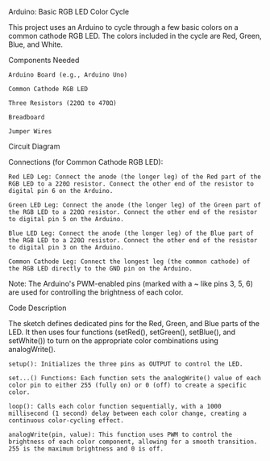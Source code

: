 Arduino: Basic RGB LED Color Cycle

This project uses an Arduino to cycle through a few basic colors on a common cathode RGB LED. The colors included in the cycle are Red, Green, Blue, and White.

Components Needed

    Arduino Board (e.g., Arduino Uno)

    Common Cathode RGB LED

    Three Resistors (220Ω to 470Ω)

    Breadboard

    Jumper Wires

Circuit Diagram

Connections (for Common Cathode RGB LED):

    Red LED Leg: Connect the anode (the longer leg) of the Red part of the RGB LED to a 220Ω resistor. Connect the other end of the resistor to digital pin 6 on the Arduino.

    Green LED Leg: Connect the anode (the longer leg) of the Green part of the RGB LED to a 220Ω resistor. Connect the other end of the resistor to digital pin 5 on the Arduino.

    Blue LED Leg: Connect the anode (the longer leg) of the Blue part of the RGB LED to a 220Ω resistor. Connect the other end of the resistor to digital pin 3 on the Arduino.

    Common Cathode Leg: Connect the longest leg (the common cathode) of the RGB LED directly to the GND pin on the Arduino.

Note: The Arduino's PWM-enabled pins (marked with a ~ like pins 3, 5, 6) are used for controlling the brightness of each color.

Code Description

The sketch defines dedicated pins for the Red, Green, and Blue parts of the LED. It then uses four functions (setRed(), setGreen(), setBlue(), and setWhite()) to turn on the appropriate color combinations using analogWrite().

    setup(): Initializes the three pins as OUTPUT to control the LED.

    set...() Functions: Each function sets the analogWrite() value of each color pin to either 255 (fully on) or 0 (off) to create a specific color.

    loop(): Calls each color function sequentially, with a 1000 millisecond (1 second) delay between each color change, creating a continuous color-cycling effect.

    analogWrite(pin, value): This function uses PWM to control the brightness of each color component, allowing for a smooth transition. 255 is the maximum brightness and 0 is off.

